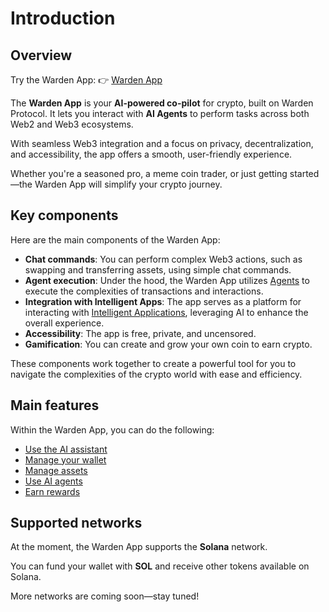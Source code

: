 ﻿---
sidebar_position: 1
---

# Introduction

## Overview

Try the Warden App: 👉 [Warden App](https://app.wardenprotocol.org)

The **Warden App** is your **AI-powered co-pilot** for crypto, built on Warden Protocol. It lets you interact with **AI Agents** to perform tasks across both Web2 and Web3 ecosystems.

With seamless Web3 integration and a focus on privacy, decentralization, and accessibility, the app offers a smooth, user-friendly experience.

Whether you're a seasoned pro, a meme coin trader, or just getting started—the Warden App will simplify your crypto journey.

## Key components

Here are the main components of the Warden App:

- **Chat commands**: You can perform complex Web3 actions, such as swapping and transferring assets, using simple chat commands.
- **Agent execution**: Under the hood, the Warden App utilizes [Agents](https://docs.wardenprotocol.org/learn/glossary#ai-agent) to execute the complexities of transactions and interactions.
- **Integration with Intelligent Apps**: The app serves as a platform for interacting with [Intelligent Applications](https://docs.wardenprotocol.org/learn/glossary#intelligent-application), leveraging AI to enhance the overall experience.
- **Accessibility**: The app is free, private, and uncensored.
- **Gamification**: You can create and grow your own coin to earn crypto.

These components work together to create a powerful tool for you to navigate the complexities of the crypto world with ease and efficiency.

## Main features

Within the Warden App, you can do the following:

- [Use the AI assistant](use-the-ai-assistant)
- [Manage your wallet](manage-your-wallet)
- [Manage assets](manage-assets)
- [Use AI agents](use-ai-agents)
- [Earn rewards](earn-rewards)

## Supported networks

At the moment, the Warden App supports the **Solana** network.

You can fund your wallet with **SOL** and receive other tokens available on Solana.

More networks are coming soon—stay tuned!
